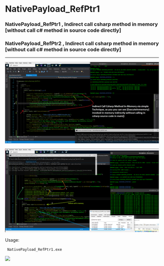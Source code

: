 # NativePayload_RefPtr1

### NativePayload_RefPtr1 , Indirect call csharp method in memory [without call c# method in source code directly]

### NativePayload_RefPtr2 , Indirect call csharp method in memory [without call c# method in source code directly]

 

---------------

 ![](https://github.com/DamonMohammadbagher/NativePayload_RefPtr1/blob/main/RefPTR.png)
 

 ![](https://github.com/DamonMohammadbagher/NativePayload_RefPtr1/blob/main/RefPtr2x.png)

Usage: 
    
     NativePayload_RefPtr1.exe 
      
 
<p><a href="https://hits.seeyoufarm.com"><img src="https://hits.seeyoufarm.com/api/count/incr/badge.svg?url=https://github.com/DamonMohammadbagher/NativePayload_RefPtr1/"/></a></p>
